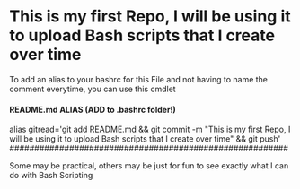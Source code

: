 # This is my first Repo, I will be using it to upload Bash scripts that I create over time

To add an alias to your bashrc for this File and not having to name the comment everytime, you can use this cmdlet

#### README.md ALIAS (ADD to .bashrc folder!) #############################################################################################################
alias gitread='git add README.md  && git commit -m "This is my first Repo, I will be using it to upload Bash scripts that I create over time" && git push'
########################################################

Some may be practical, others may be just for fun to see exactly what I can do with Bash Scripting
